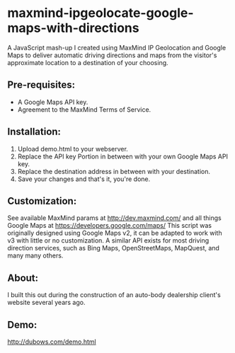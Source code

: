 maxmind-ipgeolocate-google-maps-with-directions
===============================================

A JavaScript mash-up I created using MaxMind IP Geolocation and Google Maps to deliver automatic driving directions and maps from the visitor's approximate location to a destination of your choosing. 

## Pre-requisites:
  - A Google Maps API key.
  - Agreement to the MaxMind Terms of Service.


## Installation:
  1. Upload demo.html to your webserver.
  2. Replace the API key Portion in between <!--REPLACE WITH YOUR API KEY HERE--> with your own Google Maps API key.
  3. Replace the destination address in between <!--REPLACE WITH YOUR CUSTOM ADDRESS HERE--> with your destination.
  4. Save your changes and that's it, you're done.


## Customization:
See available MaxMind params at http://dev.maxmind.com/ and all things Google Maps at https://developers.google.com/maps/
This script was originally designed using Google Maps v2, it can be adapted to work with v3 with little or no customization. A similar API exists for most driving direction services, such as Bing Maps, OpenStreetMaps, MapQuest, and many many others.


## About:
I built this out during the construction of an auto-body dealership client's website several years ago.

## Demo:
http://dubows.com/demo.html
